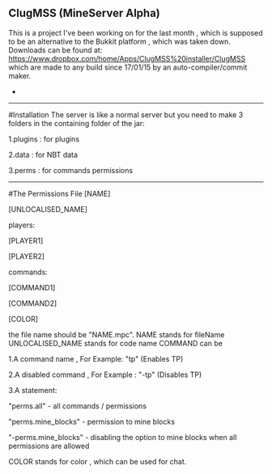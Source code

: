 ## ClugMSS (MineServer Alpha)
This is a project I've been working on for the last month , which is supposed to be an alternative to the Bukkit platform , 
which was taken down.
Downloads can be found at: https://www.dropbox.com/home/Apps/ClugMSS%20installer/ClugMSS which are made to any build since 17/01/15 by an auto-compiler/commit maker.

-
---------------------------------------------------------------------------------------------------------------------------





#Installation
The server is like a normal server but you need to make 3 folders in the containing folder of the jar:
  
  1.plugins : for plugins
  
  2.data : for NBT data
  
  3.perms : for commands permissions

---------------------------------------------------------------------------------------------------------------------------
#The Permissions File
[NAME]

[UNLOCALISED_NAME]

players:

[PLAYER1]

[PLAYER2]

commands:

[COMMAND1]

[COMMAND2]

[COLOR]

the file name should be "NAME.mpc".
NAME stands for fileName
UNLOCALISED_NAME stands for code name
COMMAND can be 
  
  1.A command name , For Example: "tp" (Enables TP)
  
  2.A disabled command , For Example : "-tp" (Disables TP)
  
  3.A statement:
  
  "perms.all" - all commands / permissions
  
  "perms.mine_blocks" - permission to mine blocks
  
  "-perms.mine_blocks" - disabling the option to mine blocks when all permissions are allowed

COLOR stands for color , which can be used for chat.

